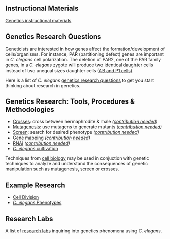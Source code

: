Instructional Materials
-----------------------

[Genetics instructional materials](category/subject/genetics)

Genetics Research Questions
---------------------------

Geneticists are interested in how genes affect the formation/development
of cells/organisms. For instance, PAR (partitioning defect) genes are
important in *C. elegans* cell polarization. The deletion of PAR2, one
of the PAR family genes, in a *C. elegans* zygote will produce two
identical daughter cells instead of two unequal sizes daughter cells
([AB and P1 cells](example-research-cell-lineage)).

Here is a list of *C. elegans* [genetics research
questions](genetics-questions) to get you start thinking about research
in genetics.

Genetics Research: Tools, Procedures & Methodologies
----------------------------------------------------

-   [Crosses](/genetic-techniques-crosses "Genetic Techniques - Crosses"):
    cross between hermaphrodite & male *([contribution
    needed](contribute))*
-   [Mutagenesis](/genetic-techniques-mutagenesis "Genetic Techniques - Mutagenesis"):
    use mutagens to generate mutants *([contribution
    needed](contribute))*
-   [Screen](/genetic-techniques-screen "Genetic Techniques - Screen"):
    search for desired phenotype *([contribution needed](contribute))*
-   [Gene
    mapping](/genetic-techniques-gene-mapping "Genetic Techniques - Gene Mapping") *([contribution
    needed](contribute))*
-   [RNAi](/genetic-techniques-rnai "Genetic Techniques - RNAi") *([contribution
    needed](contribute))*
-   [*C. elegans* cultivation](c-elegans-cultivation)

Techniques from [cell biology](cell-biology) may be used in conjuction
with genetic techniques to analyze and understand the consequences of
genetic manipulation such as mutagenesis, screen or crosses.

Example Research
----------------

-   [Cell Division](example-research-cell-division)
-   [*C. elegans* Phenotypes](c-elegans-phenotypes)

Research Labs
-------------

A list of [research labs](genetics-research-labs) inquiring into
genetics phenomena using *C. elegans*.
